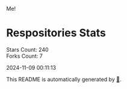 Me!

# Respositories Stats
Stars Count: 240  
Forks Count: 7

2024-11-09 00:11:13  

This README is automatically generated by [🐰](https://github.com/rnitta/rnitta).
